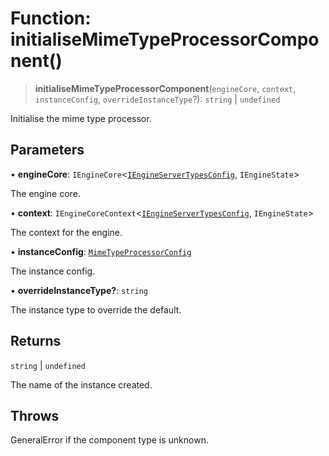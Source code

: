 # Function: initialiseMimeTypeProcessorComponent()

> **initialiseMimeTypeProcessorComponent**(`engineCore`, `context`, `instanceConfig`, `overrideInstanceType`?): `string` \| `undefined`

Initialise the mime type processor.

## Parameters

• **engineCore**: `IEngineCore`\<[`IEngineServerTypesConfig`](../interfaces/IEngineServerTypesConfig.md), `IEngineState`\>

The engine core.

• **context**: `IEngineCoreContext`\<[`IEngineServerTypesConfig`](../interfaces/IEngineServerTypesConfig.md), `IEngineState`\>

The context for the engine.

• **instanceConfig**: [`MimeTypeProcessorConfig`](../type-aliases/MimeTypeProcessorConfig.md)

The instance config.

• **overrideInstanceType?**: `string`

The instance type to override the default.

## Returns

`string` \| `undefined`

The name of the instance created.

## Throws

GeneralError if the component type is unknown.
